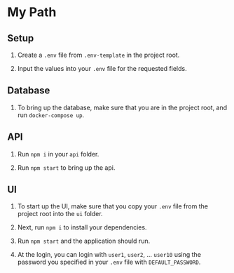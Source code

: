 # My Path

## Setup

1. Create a `.env` file from `.env-template` in the project root.

2. Input the values into your `.env` file for the requested fields.

## Database

1. To bring up the database, make sure that you are in the project root, and run `docker-compose up`.

## API

1. Run `npm i` in your `api` folder.

2. Run `npm start` to bring up the api.

## UI

1. To start up the UI, make sure that you copy your `.env` file from the project root into the `ui` folder.

2. Next, run `npm i` to install your dependencies.

3. Run `npm start` and the application should run.

4. At the login, you can login with `user1`, `user2`, ... `user10` using the password you specified in your `.env` file with `DEFAULT_PASSWORD`.